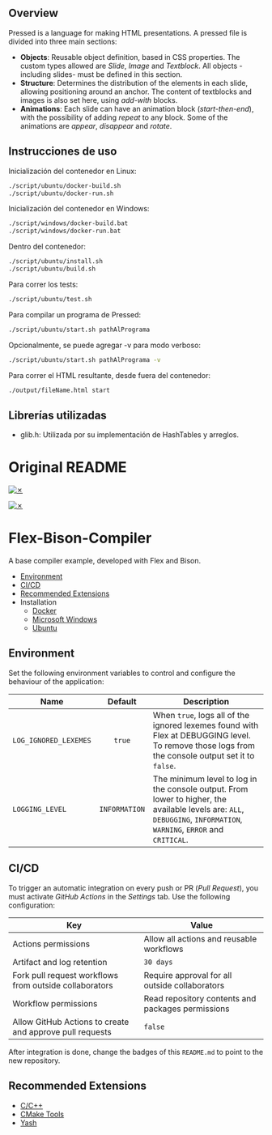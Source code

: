 ## Overview
Pressed is a language for making HTML presentations. A pressed file is divided into three main sections:
* **Objects**: Reusable object definition, based in CSS properties. The custom types allowed are *Slide*, *Image* and *Textblock*. All objects -including slides- must be defined in this section.
* **Structure**: Determines the distribution of the elements in each slide, allowing positioning around an anchor. The content of textblocks and images is also set here, using *add-with* blocks. 
* **Animations**: Each slide can have an animation block (*start-then-end*), with the possibility of adding *repeat* to any block. Some of the animations are *appear*, *disappear* and *rotate*.

## Instrucciones de uso
Inicialización del contenedor en Linux:
```bash
./script/ubuntu/docker-build.sh
./script/ubuntu/docker-run.sh
```

Inicialización del contenedor en Windows:
```bash
./script/windows/docker-build.bat
./script/windows/docker-run.bat
```

Dentro del contenedor:
```bash
./script/ubuntu/install.sh
./script/ubuntu/build.sh
```

Para correr los tests:
```bash
./script/ubuntu/test.sh
```

Para compilar un programa de Pressed:
```bash
./script/ubuntu/start.sh pathAlPrograma
```

Opcionalmente, se puede agregar -v para modo verboso:
```bash
./script/ubuntu/start.sh pathAlPrograma -v
```

Para correr el HTML resultante, desde fuera del contenedor:
```bash
./output/fileName.html start
```

## Librerías utilizadas
* glib.h: Utilizada por su implementación de HashTables y arreglos. 

# Original README

[![✗](https://img.shields.io/badge/Release-v1.1.0-ffb600.svg?style=for-the-badge)](https://github.com/agustin-golmar/Flex-Bison-Compiler/releases)

[![✗](https://github.com/agustin-golmar/Flex-Bison-Compiler/actions/workflows/pipeline.yaml/badge.svg?branch=production)](https://github.com/agustin-golmar/Flex-Bison-Compiler/actions/workflows/pipeline.yaml)

# Flex-Bison-Compiler

A base compiler example, developed with Flex and Bison.

* [Environment](#environment)
* [CI/CD](#cicd)
* [Recommended Extensions](#recommended-extensions)
* Installation
  * [Docker](doc/readme/Docker.md)
  * [Microsoft Windows](doc/readme/Windows.md)
  * [Ubuntu](doc/readme/Ubuntu.md)

## Environment

Set the following environment variables to control and configure the behaviour of the application:

|Name|Default|Description|
|-|:-:|-|
|`LOG_IGNORED_LEXEMES`|`true`|When `true`, logs all of the ignored lexemes found with Flex at DEBUGGING level. To remove those logs from the console output set it to `false`.|
|`LOGGING_LEVEL`|`INFORMATION`|The minimum level to log in the console output. From lower to higher, the available levels are: `ALL`, `DEBUGGING`, `INFORMATION`, `WARNING`, `ERROR` and `CRITICAL`.|

## CI/CD

To trigger an automatic integration on every push or PR (_Pull Request_), you must activate _GitHub Actions_ in the _Settings_ tab. Use the following configuration:

|Key|Value|
|-|-|
|Actions permissions|Allow all actions and reusable workflows|
|Artifact and log retention|`30 days`|
|Fork pull request workflows from outside collaborators|Require approval for all outside collaborators|
|Workflow permissions|Read repository contents and packages permissions|
|Allow GitHub Actions to create and approve pull requests|`false`|

After integration is done, change the badges of this `README.md` to point to the new repository.

## Recommended Extensions

* [C/C++](https://marketplace.visualstudio.com/items?itemName=ms-vscode.cpptools)
* [CMake Tools](https://marketplace.visualstudio.com/items?itemName=ms-vscode.cmake-tools)
* [Yash](https://marketplace.visualstudio.com/items?itemName=daohong-emilio.yash)
